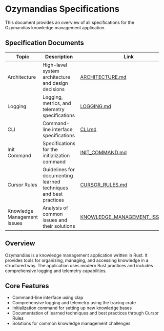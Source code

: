 # Ozymandias Specifications

This document provides an overview of all specifications for the Ozymandias knowledge management application.

## Specification Documents

| Topic | Description | Link |
|-------|-------------|------|
| Architecture | High-level system architecture and design decisions | [ARCHITECTURE.md](specs/ARCHITECTURE.md) |
| Logging | Logging, metrics, and telemetry specifications | [LOGGING.md](specs/LOGGING.md) |
| CLI | Command-line interface specifications | [CLI.md](specs/CLI.md) |
| Init Command | Specifications for the initialization command | [INIT_COMMAND.md](specs/INIT_COMMAND.md) |
| Cursor Rules | Guidelines for documenting learned techniques and best practices | [CURSOR_RULES.md](specs/CURSOR_RULES.md) |
| Knowledge Management Issues | Analysis of common issues and their solutions | [KNOWLEDGE_MANAGEMENT_ISSUES.md](specs/KNOWLEDGE_MANAGEMENT_ISSUES.md) |

## Overview

Ozymandias is a knowledge management application written in Rust. It provides tools for organizing, managing, and accessing knowledge in a structured way. The application uses modern Rust practices and includes comprehensive logging and telemetry capabilities.

## Core Features

- Command-line interface using clap
- Comprehensive logging and telemetry using the tracing crate
- Initialization command for setting up new knowledge bases
- Documentation of learned techniques and best practices through Cursor Rules
- Solutions for common knowledge management challenges 